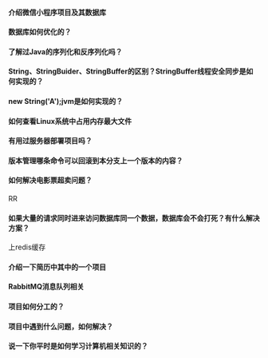 #### 介绍微信小程序项目及其数据库

#### 数据库如何优化的？

#### 了解过Java的序列化和反序列化吗？

#### String、StringBuider、StringBuffer的区别？StringBuffer线程安全同步是如何实现的？

#### new String('A');jvm是如何实现的？

#### 如何查看Linux系统中占用内存最大文件

#### 有用过服务器部署项目吗？

#### 版本管理哪条命令可以回滚到本分支上一个版本的内容？

#### 如何解决电影票超卖问题？

RR



#### 如果大量的请求同时进来访问数据库同一个数据，数据库会不会打死？有什么解决方案？

上redis缓存

#### 介绍一下简历中其中的一个项目

#### RabbitMQ消息队列相关

#### 项目如何分工的？

#### 项目中遇到什么问题，如何解决？

#### 说一下你平时是如何学习计算机相关知识的？